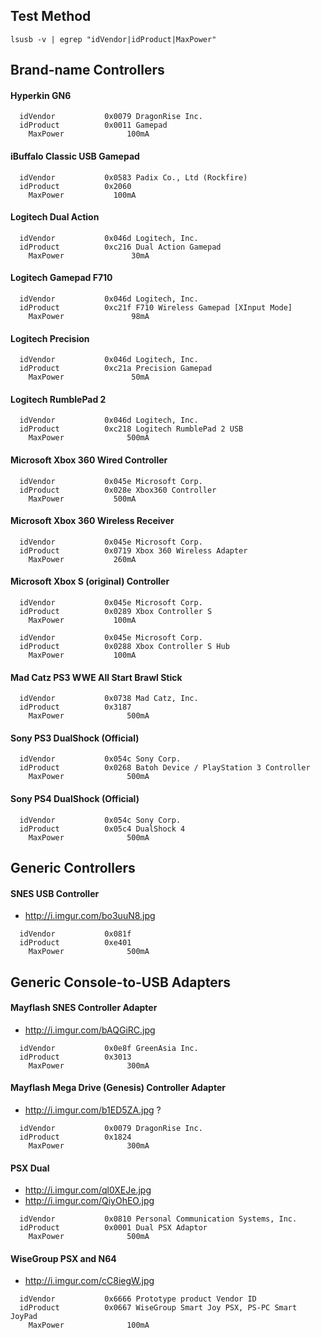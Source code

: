 ## Test Method

~~~
lsusb -v | egrep "idVendor|idProduct|MaxPower"
~~~

## Brand-name Controllers

#### Hyperkin GN6

~~~
  idVendor           0x0079 DragonRise Inc.
  idProduct          0x0011 Gamepad
    MaxPower              100mA
~~~

#### iBuffalo Classic USB Gamepad

~~~
  idVendor           0x0583 Padix Co., Ltd (Rockfire)
  idProduct          0x2060 
    MaxPower           100mA
~~~

#### Logitech Dual Action

~~~
  idVendor           0x046d Logitech, Inc.
  idProduct          0xc216 Dual Action Gamepad
    MaxPower               30mA
~~~

#### Logitech Gamepad F710

~~~
  idVendor           0x046d Logitech, Inc.
  idProduct          0xc21f F710 Wireless Gamepad [XInput Mode]
    MaxPower               98mA
~~~

#### Logitech Precision

~~~
  idVendor           0x046d Logitech, Inc.
  idProduct          0xc21a Precision Gamepad
    MaxPower               50mA
~~~

#### Logitech RumblePad 2

~~~
  idVendor           0x046d Logitech, Inc.
  idProduct          0xc218 Logitech RumblePad 2 USB
    MaxPower              500mA
~~~

#### Microsoft Xbox 360 Wired Controller

~~~
  idVendor           0x045e Microsoft Corp.
  idProduct          0x028e Xbox360 Controller
    MaxPower           500mA
~~~

#### Microsoft Xbox 360 Wireless Receiver

~~~
  idVendor           0x045e Microsoft Corp.
  idProduct          0x0719 Xbox 360 Wireless Adapter
    MaxPower           260mA
~~~

#### Microsoft Xbox S (original) Controller

~~~
  idVendor           0x045e Microsoft Corp.
  idProduct          0x0289 Xbox Controller S
    MaxPower           100mA

  idVendor           0x045e Microsoft Corp.
  idProduct          0x0288 Xbox Controller S Hub
    MaxPower           100mA
~~~

#### Mad Catz PS3 WWE All Start Brawl Stick

~~~
  idVendor           0x0738 Mad Catz, Inc.
  idProduct          0x3187 
    MaxPower              500mA
~~~

#### Sony PS3 DualShock (Official)

~~~
  idVendor           0x054c Sony Corp.
  idProduct          0x0268 Batoh Device / PlayStation 3 Controller
    MaxPower              500mA
~~~

#### Sony PS4 DualShock (Official)

~~~
  idVendor           0x054c Sony Corp.
  idProduct          0x05c4 DualShock 4
    MaxPower              500mA
~~~

## Generic Controllers

#### SNES USB Controller

* http://i.imgur.com/bo3uuN8.jpg

~~~
  idVendor           0x081f 
  idProduct          0xe401 
    MaxPower              500mA
~~~

## Generic Console-to-USB Adapters

#### Mayflash SNES Controller Adapter

* http://i.imgur.com/bAQGiRC.jpg

~~~
  idVendor           0x0e8f GreenAsia Inc.
  idProduct          0x3013
    MaxPower              300mA
~~~

#### Mayflash Mega Drive (Genesis) Controller Adapter

* http://i.imgur.com/b1ED5ZA.jpg ?

~~~
  idVendor           0x0079 DragonRise Inc.
  idProduct          0x1824
    MaxPower              300mA
~~~

#### PSX Dual

* http://i.imgur.com/ql0XEJe.jpg
* http://i.imgur.com/QiyOhEO.jpg

~~~
  idVendor           0x0810 Personal Communication Systems, Inc.
  idProduct          0x0001 Dual PSX Adaptor
    MaxPower              500mA
~~~

#### WiseGroup PSX and N64

* http://i.imgur.com/cC8iegW.jpg

~~~
  idVendor           0x6666 Prototype product Vendor ID
  idProduct          0x0667 WiseGroup Smart Joy PSX, PS-PC Smart JoyPad
    MaxPower              100mA
~~~